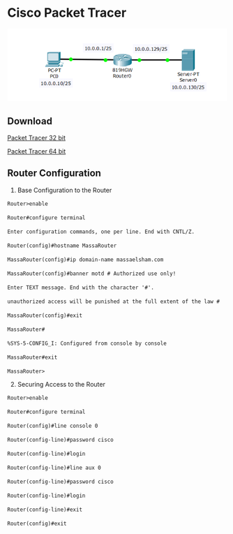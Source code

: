 # Cisco Packet Tracer

![Image alt attribute](https://github.com/aminagrebi/Cisco-Packet-Tracer/blob/master/0001.PNG)

## Download
[Packet Tracer 32 bit](https://s3.amazonaws.com/lr_assets/20002/518210206/14350002/1.0?response-content-type=application/x-msdownload&response-content-disposition=attachment%3Bfilename%3D%22PacketTracer71_32bit_setup_signed.exe%22&AWSAccessKeyId=AKIAJ7XLQRRFSJBP4HZQ&Expires=1509180577&Signature=OmApeKTehv0%2BJl2tJ9aa8OUi11A%3D)	

[Packet Tracer 64 bit](https://s3.amazonaws.com/lr_assets/20002/518210206/14350004/1.0?response-content-type=application/x-msdownload&response-content-disposition=attachment%3Bfilename%3D%22PacketTracer71_64bit_setup_signed.exe%22&AWSAccessKeyId=AKIAJ7XLQRRFSJBP4HZQ&Expires=1509181351&Signature=i9pGwlQ32E8CUFrbgQCMK7cNq%2FA%3D)


## Router Configuration

1. Base Configuration to the Router
```
Router>enable

Router#configure terminal

Enter configuration commands, one per line. End with CNTL/Z.

Router(config)#hostname MassaRouter

MassaRouter(config)#ip domain-name massaelsham.com

MassaRouter(config)#banner motd # Authorized use only!

Enter TEXT message. End with the character '#'.

unauthorized access will be punished at the full extent of the law #

MassaRouter(config)#exit

MassaRouter#

%SYS-5-CONFIG_I: Configured from console by console

MassaRouter#exit

MassaRouter>

```

2. Securing Access to the Router
```
Router>enable

Router#configure terminal

Router(config)#line console 0

Router(config-line)#password cisco

Router(config-line)#login

Router(config-line)#line aux 0

Router(config-line)#password cisco

Router(config-line)#login

Router(config-line)#exit

Router(config)#exit
```

